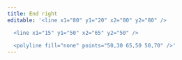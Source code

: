 ```yaml
---
title: End right
editable: '<line x1="80" y1="20" x2="80" y2="80" />

  <line x1="15" y1="50" x2="65" y2="50" />
  
  <polyline fill="none" points="50,30 65,50 50,70" />'
---
```

